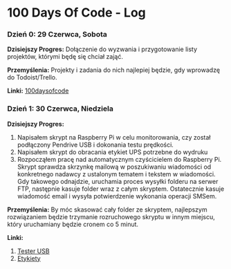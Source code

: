 # 100 Days Of Code - Log

### Dzień 0: 29 Czerwca, Sobota 


**Dzisiejszy Progres:** Dołączenie do wyzwania i przygotowanie listy projektów, którymi będę się chciał zająć.

**Przemyślenia:** Projekty i zadania do nich najlepiej będzie, gdy wprowadzę do Todoist/Trello.

**Linki:** [100daysofcode](https://www.100daysofcode.com/)


### Dzień 1: 30 Czerwca, Niedziela


**Dzisiejszy Progres:** 
1. Napisałem skrypt na Raspberry Pi w celu monitorowania, czy został podłączony Pendrive USB i dokonania testu prędkości.
2. Napisałem skrypt do obracania etykiet UPS potrzebne do wydruku
3. Rozpocząłem pracę nad automatycznym czyścicielem do Raspberry Pi. Skrypt sprawdza skrzynkę mailową w poszukiwaniu wiadomości od konkretnego nadawcy z ustalonym tematem i tekstem w wiadomości. Gdy takowego odnajdzie, uruchamia proces wysyłki folderu na serwer FTP, następnie kasuje folder wraz z całym skryptem. Ostatecznie kasuje wiadomość email i wysyła potwierdzenie wykonania operacji SMSem. 

**Przemyślenia:** By móc skasować cały folder ze skryptem, najlepszym rozwiązaniem będzie trzymanie rozruchowego skryptu w innym miejscu, który uruchamiany będzie cronem co 5 minut. 

**Linki:**
1. [Tester USB](https://github.com/RL89pl/usb_test)
2. [Etykiety](https://github.com/RL89pl/labels_rotate)